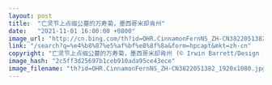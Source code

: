```yaml
---
layout: post
title:  "亡灵节上点缀公墓的万寿菊，墨西哥米却肯州"
date:   "2021-11-01 16:00:00 +0800"
image_url: "http://cn.bing.com/th?id=OHR.CinnamonFernNS_ZH-CN3822051382_1920x1080.jpg&rf=LaDigue_1920x1080.jpg&pid=hp"
link: "/search?q=%e4%b8%87%e5%af%bf%e8%8f%8a&form=hpcapt&mkt=zh-cn"
copyright: "亡灵节上点缀公墓的万寿菊，墨西哥米却肯州 (© Irwin Barrett/Design Pics/Alamy)"
image_hash: "2c5ff3d25697b1ceb910ada95ce43ece"
image_filename: "th?id=OHR.CinnamonFernNS_ZH-CN3822051382_1920x1080.jpg&rf=LaDigue_1920x1080.jpg&pid=hp"
---
```

